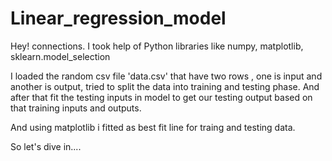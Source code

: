# Linear_regression_model
Hey! connections.
I took help of Python libraries like numpy, matplotlib, sklearn.model_selection 

I loaded the random csv file 'data.csv' that have two rows , one is input and another is output, tried to split the data into training and testing phase.
And after that fit the testing inputs in model to get  our testing output based on that training inputs and outputs.

And using matplotlib i fitted as best fit line for traing and testing data. 

So let's dive in....

